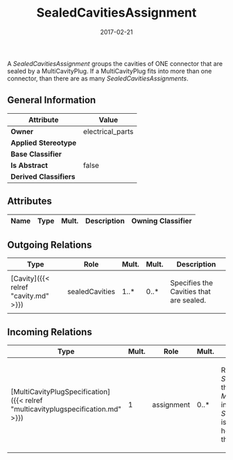﻿---
title: SealedCavitiesAssignment
toc: false
type: specs
date: "2017-02-21"
draft: false
specification: VEC
version: 1.1.3
documentType: "Recommendation"
elementType: Class
classes:
  - SealedCavitiesAssignment
menu_name: vec-1.1.3
---
<p> A <i>SealedCavitiesAssignment</i> groups the cavities of ONE connector that are sealed by a MultiCavityPlug. If a MultiCavityPlug fits into more than one connector, than there are as many <i>SealedCavitiesAssignments</i>.      </p>

## General Information

| Attribute               | Value |
|-------------------------|-------|
| **Owner**               | electrical_parts |
| **Applied Stereotype**  |   |
| **Base Classifier**     |   |
| **Is Abstract**         | false |
| **Derived Classifiers** |   |

## Attributes
|  Name  |  Type  |  Mult.  |  Description  |  Owning Classifier  |
|--------|--------|---------|---------------|--------------|

## Outgoing Relations
|    Type  |   Role   |   Mult.   |   Mult.   |   Description   |
|----------|----------|-----------|-----------|-----------------|
| [Cavity]({{< relref "cavity.md" >}}) | sealedCavities | 1..* | 0..* | <p> Specifies the Cavities that are sealed.      </p> |
##  Incoming Relations
|    Type  |   Mult.  |   Role    |   Mult.   |   Description  |
|----------|----------|-----------|-----------|----------------|
| [MultiCavityPlugSpecification]({{< relref "multicavityplugspecification.md" >}}) | 1 | assignment | 0..* | <p> References the <i>SealedCavitiesAssignments</i> that are valid for this <i>MultiCavityPlug</i>. One individual <i>SealedCavitiesAssignment </i>is used for each connector housing that matches witch this <i>MultiCavityPlug.</i>      </p> |
